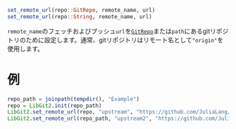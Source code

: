 ```julia
set_remote_url(repo::GitRepo, remote_name, url)
set_remote_url(repo::String, remote_name, url)
```

`remote_name`のフェッチおよびプッシュ`url`を[`GitRepo`](@ref)または`path`にあるgitリポジトリのために設定します。通常、gitリポジトリはリモート名として`"origin"`を使用します。

# 例

```julia
repo_path = joinpath(tempdir(), "Example")
repo = LibGit2.init(repo_path)
LibGit2.set_remote_url(repo, "upstream", "https://github.com/JuliaLang/Example.jl")
LibGit2.set_remote_url(repo_path, "upstream2", "https://github.com/JuliaLang/Example2.jl")
```
